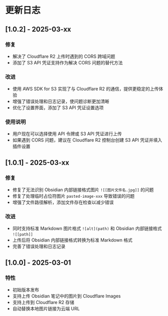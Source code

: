 # 更新日志

## [1.0.2] - 2025-03-xx

### 修复
- 解决了 Cloudflare R2 上传时遇到的 CORS 跨域问题
- 添加了 S3 API 凭证支持作为解决 CORS 问题的替代方法

### 改进
- 使用 AWS SDK for S3 实现了与 Cloudflare R2 的通信，提供更稳定的上传体验
- 增强了错误处理和日志记录，使问题诊断更加清晰
- 优化了设置界面，添加了 S3 API 凭证设置选项

### 使用说明
- 用户现在可以选择使用 API 令牌或 S3 API 凭证进行上传
- 如果遇到 CORS 问题，建议在 Cloudflare R2 控制台创建 S3 API 凭证并填入插件设置

## [1.0.1] - 2025-03-xx

### 修复
- 修复了无法识别 Obsidian 内部链接格式图片 `![[图片文件名.jpg]]` 的问题
- 修复了处理临时占位符图片 `pasted-image-xxx` 导致错误的问题
- 增强了文件路径解析，添加文件存在检查以减少错误

### 改进
- 同时支持标准 Markdown 图片格式 `![alt](path)` 和 Obsidian 内部链接格式 `![[path]]`
- 上传后将 Obsidian 内部链接格式转换为标准 Markdown 格式
- 完善了错误处理和日志记录

## [1.0.0] - 2025-03-01

### 特性
- 初始版本发布
- 支持上传 Obsidian 笔记中的图片到 Cloudflare Images
- 支持上传到 Cloudflare R2 存储
- 自动替换本地图片链接为云端 URL 